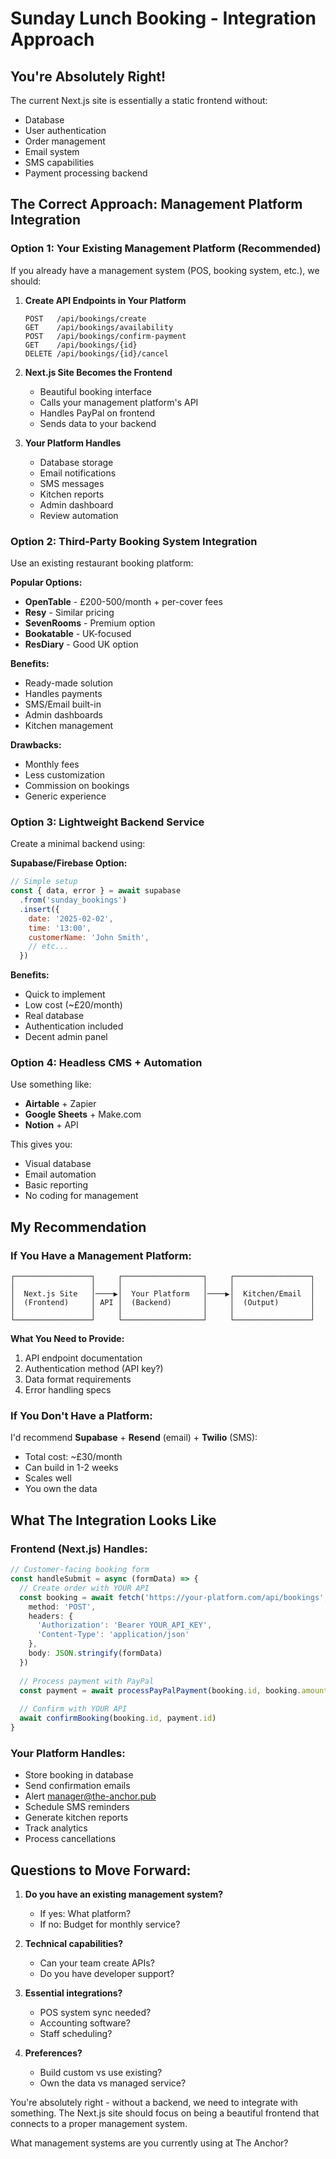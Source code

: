 # Sunday Lunch Booking - Integration Approach

## You're Absolutely Right!

The current Next.js site is essentially a static frontend without:
- Database
- User authentication
- Order management
- Email system
- SMS capabilities
- Payment processing backend

## The Correct Approach: Management Platform Integration

### Option 1: Your Existing Management Platform (Recommended)

If you already have a management system (POS, booking system, etc.), we should:

1. **Create API Endpoints in Your Platform**
   ```
   POST   /api/bookings/create
   GET    /api/bookings/availability
   POST   /api/bookings/confirm-payment
   GET    /api/bookings/{id}
   DELETE /api/bookings/{id}/cancel
   ```

2. **Next.js Site Becomes the Frontend**
   - Beautiful booking interface
   - Calls your management platform's API
   - Handles PayPal on frontend
   - Sends data to your backend

3. **Your Platform Handles**
   - Database storage
   - Email notifications
   - SMS messages
   - Kitchen reports
   - Admin dashboard
   - Review automation

### Option 2: Third-Party Booking System Integration

Use an existing restaurant booking platform:

**Popular Options:**
- **OpenTable** - £200-500/month + per-cover fees
- **Resy** - Similar pricing
- **SevenRooms** - Premium option
- **Bookatable** - UK-focused
- **ResDiary** - Good UK option

**Benefits:**
- Ready-made solution
- Handles payments
- SMS/Email built-in
- Admin dashboards
- Kitchen management

**Drawbacks:**
- Monthly fees
- Less customization
- Commission on bookings
- Generic experience

### Option 3: Lightweight Backend Service

Create a minimal backend using:

**Supabase/Firebase Option:**
```javascript
// Simple setup
const { data, error } = await supabase
  .from('sunday_bookings')
  .insert({
    date: '2025-02-02',
    time: '13:00',
    customerName: 'John Smith',
    // etc...
  })
```

**Benefits:**
- Quick to implement
- Low cost (~£20/month)
- Real database
- Authentication included
- Decent admin panel

### Option 4: Headless CMS + Automation

Use something like:
- **Airtable** + Zapier
- **Google Sheets** + Make.com
- **Notion** + API

This gives you:
- Visual database
- Email automation
- Basic reporting
- No coding for management

## My Recommendation

### If You Have a Management Platform:
```
┌─────────────────┐     ┌──────────────────┐     ┌─────────────────┐
│                 │     │                  │     │                 │
│  Next.js Site   │────▶│  Your Platform   │────▶│  Kitchen/Email  │
│  (Frontend)     │ API │  (Backend)       │     │  (Output)       │
│                 │     │                  │     │                 │
└─────────────────┘     └──────────────────┘     └─────────────────┘
```

**What You Need to Provide:**
1. API endpoint documentation
2. Authentication method (API key?)
3. Data format requirements
4. Error handling specs

### If You Don't Have a Platform:

I'd recommend **Supabase** + **Resend** (email) + **Twilio** (SMS):
- Total cost: ~£30/month
- Can build in 1-2 weeks
- Scales well
- You own the data

## What The Integration Looks Like

### Frontend (Next.js) Handles:
```typescript
// Customer-facing booking form
const handleSubmit = async (formData) => {
  // Create order with YOUR API
  const booking = await fetch('https://your-platform.com/api/bookings', {
    method: 'POST',
    headers: {
      'Authorization': 'Bearer YOUR_API_KEY',
      'Content-Type': 'application/json'
    },
    body: JSON.stringify(formData)
  })
  
  // Process payment with PayPal
  const payment = await processPayPalPayment(booking.id, booking.amount)
  
  // Confirm with YOUR API
  await confirmBooking(booking.id, payment.id)
}
```

### Your Platform Handles:
- Store booking in database
- Send confirmation emails
- Alert manager@the-anchor.pub
- Schedule SMS reminders
- Generate kitchen reports
- Track analytics
- Process cancellations

## Questions to Move Forward:

1. **Do you have an existing management system?**
   - If yes: What platform?
   - If no: Budget for monthly service?

2. **Technical capabilities?**
   - Can your team create APIs?
   - Do you have developer support?

3. **Essential integrations?**
   - POS system sync needed?
   - Accounting software?
   - Staff scheduling?

4. **Preferences?**
   - Build custom vs use existing?
   - Own the data vs managed service?

You're absolutely right - without a backend, we need to integrate with something. The Next.js site should focus on being a beautiful frontend that connects to a proper management system.

What management systems are you currently using at The Anchor?